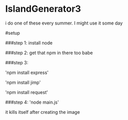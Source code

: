 # IslandGenerator3
i do one of these every summer. I might use it some day

#setup

###step 1: 
install node

###step 2: 
get that npm in there too babe

###step 3: 

'npm install express'

'npm install jimp'

'npm install request'

###step 4: 'node main.js'


it kills itself after creating the image
